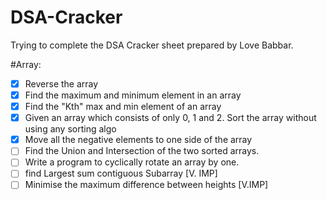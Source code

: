 # DSA-Cracker
Trying to complete the DSA Cracker sheet prepared by Love Babbar.


#Array:

- [x] Reverse the array
- [x] Find the maximum and minimum element in an array
- [x] Find the "Kth" max and min element of an array
- [x] Given an array which consists of only 0, 1 and 2. Sort the array without using any sorting algo
- [x] Move all the negative elements to one side of the array
- [ ] Find the Union and Intersection of the two sorted arrays.
- [ ] Write a program to cyclically rotate an array by one.
- [ ] find Largest sum contiguous Subarray [V. IMP]
- [ ] Minimise the maximum difference between heights [V.IMP]
